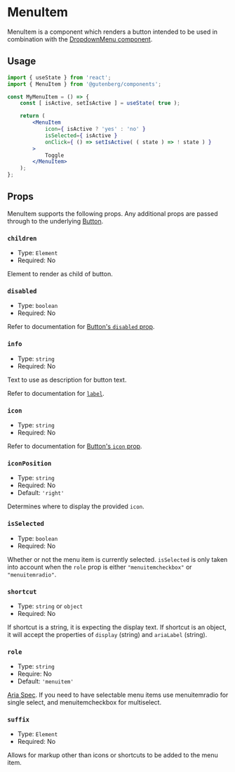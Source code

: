 # MenuItem

MenuItem is a component which renders a button intended to be used in combination with the [DropdownMenu component](/packages/components/src/dropdown-menu/README.md).

## Usage

```jsx
import { useState } from 'react';
import { MenuItem } from '@gutenberg/components';

const MyMenuItem = () => {
	const [ isActive, setIsActive ] = useState( true );

	return (
		<MenuItem
			icon={ isActive ? 'yes' : 'no' }
			isSelected={ isActive }
			onClick={ () => setIsActive( ( state ) => ! state ) }
		>
			Toggle
		</MenuItem>
	);
};
```

## Props

MenuItem supports the following props. Any additional props are passed through to the underlying [Button](/packages/components/src/button/README.md).

### `children`

-   Type: `Element`
-   Required: No

Element to render as child of button.

### `disabled`

-   Type: `boolean`
-   Required: No

Refer to documentation for [Button's `disabled` prop](/packages/components/src/button/README.md#disabled-boolean).

### `info`

-   Type: `string`
-   Required: No

Text to use as description for button text.

Refer to documentation for [`label`](#label).

### `icon`

-   Type: `string`
-   Required: No

Refer to documentation for [Button's `icon` prop](/packages/components/src/icon-button/README.md#icon).

### `iconPosition`

-   Type: `string`
-   Required: No
-   Default: `'right'`

Determines where to display the provided `icon`.

### `isSelected`

-   Type: `boolean`
-   Required: No

Whether or not the menu item is currently selected. `isSelected` is only taken into account when the `role` prop is either `"menuitemcheckbox"` or `"menuitemradio"`.

### `shortcut`

-   Type: `string` or `object`
-   Required: No

If shortcut is a string, it is expecting the display text. If shortcut is an object, it will accept the properties of `display` (string) and `ariaLabel` (string).

### `role`

-   Type: `string`
-   Require: No
-   Default: `'menuitem'`

[Aria Spec](https://www.w3.org/TR/wai-aria-1.1/#aria-checked). If you need to have selectable menu items use menuitemradio for single select, and menuitemcheckbox for multiselect.

### `suffix`

-   Type: `Element`
-   Required: No

Allows for markup other than icons or shortcuts to be added to the menu item.
